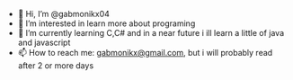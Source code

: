 - 👋 Hi, I’m @gabmonikx04
- 👀 I’m interested in learn more about programing
- 🌱 I’m currently learning C,C# and in a near future i ill learn a little of java and javascript
- 📫 How to reach me: gabmonikx@gmail.com, but i will probably read after 2 or more days 

<!---
gabmonikx04/gabmonikx04 is a ✨ special ✨ repository because its `README.md` (this file) appears on your GitHub profile.
You can click the Preview link to take a look at your changes.
--->
